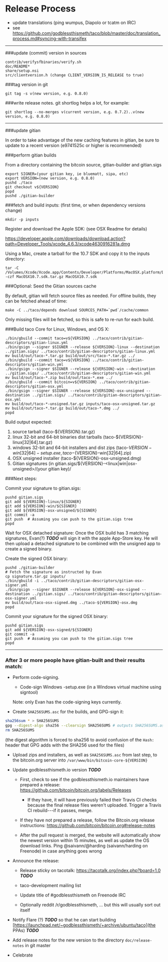 Release Process
====================

* update translations (ping wumpus, Diapolo or tcatm on IRC)
* see https://github.com/godblessthismeth/taco/blob/master/doc/translation_process.md#syncing-with-transifex

* * *

###update (commit) version in sources

	contrib/verifysfbinaries/verify.sh
	doc/README*
	share/setup.nsi
	src/clientversion.h (change CLIENT_VERSION_IS_RELEASE to true)

###tag version in git

	git tag -s v(new version, e.g. 0.8.0)

###write release notes. git shortlog helps a lot, for example:

	git shortlog --no-merges v(current version, e.g. 0.7.2)..v(new version, e.g. 0.8.0)

* * *

###update gitian

 In order to take advantage of the new caching features in gitian, be sure to update to a recent version (e9741525c or higher is recommended)

###perform gitian builds

 From a directory containing the bitcoin source, gitian-builder and gitian.sigs

	export SIGNER=(your gitian key, ie bluematt, sipa, etc)
	export VERSION=(new version, e.g. 0.8.0)
	pushd ./taco
	git checkout v${VERSION}
	popd
	pushd ./gitian-builder

###fetch and build inputs: (first time, or when dependency versions change)
 
	mkdir -p inputs

 Register and download the Apple SDK: (see OSX Readme for details)
 
 https://developer.apple.com/downloads/download.action?path=Developer_Tools/xcode_4.6.3/xcode4630916281a.dmg
 
 Using a Mac, create a tarball for the 10.7 SDK and copy it to the inputs directory:
 
	tar -C /Volumes/Xcode/Xcode.app/Contents/Developer/Platforms/MacOSX.platform/Developer/SDKs/ -czf MacOSX10.7.sdk.tar.gz MacOSX10.7.sdk

###Optional: Seed the Gitian sources cache

  By default, gitian will fetch source files as needed. For offline builds, they can be fetched ahead of time:

	make -C ../taco/depends download SOURCES_PATH=`pwd`/cache/common

  Only missing files will be fetched, so this is safe to re-run for each build.

###Build taco Core for Linux, Windows, and OS X:

	./bin/gbuild --commit taco=v${VERSION} ../taco/contrib/gitian-descriptors/gitian-linux.yml
	./bin/gsign --signer $SIGNER --release ${VERSION}-linux --destination ../gitian.sigs/ ../taco/contrib/gitian-descriptors/gitian-linux.yml
	mv build/out/taco-*.tar.gz build/out/src/taco-*.tar.gz ../
	./bin/gbuild --commit taco=v${VERSION} ../taco/contrib/gitian-descriptors/gitian-win.yml
	./bin/gsign --signer $SIGNER --release ${VERSION}-win --destination ../gitian.sigs/ ../taco/contrib/gitian-descriptors/gitian-win.yml
	mv build/out/taco-*.zip build/out/taco-*.exe ../
	./bin/gbuild --commit bitcoin=v${VERSION} ../taco/contrib/gitian-descriptors/gitian-osx.yml
	./bin/gsign --signer $SIGNER --release ${VERSION}-osx-unsigned --destination ../gitian.sigs/ ../taco/contrib/gitian-descriptors/gitian-osx.yml
	mv build/out/taco-*-unsigned.tar.gz inputs/taco-osx-unsigned.tar.gz
	mv build/out/taco-*.tar.gz build/out/taco-*.dmg ../
	popd
  Build output expected:

  1. source tarball (taco-${VERSION}.tar.gz)
  2. linux 32-bit and 64-bit binaries dist tarballs (taco-${VERSION}-linux[32|64].tar.gz)
  3. windows 32-bit and 64-bit installers and dist zips (taco-${VERSION}-win[32|64]-setup.exe, taco-${VERSION}-win[32|64].zip)
  4. OSX unsigned installer (taco-${VERSION}-osx-unsigned.dmg)
  5. Gitian signatures (in gitian.sigs/${VERSION}-<linux|win|osx-unsigned>/(your gitian key)/

###Next steps:

Commit your signature to gitian.sigs:

	pushd gitian.sigs
	git add ${VERSION}-linux/${SIGNER}
	git add ${VERSION}-win/${SIGNER}
	git add ${VERSION}-osx-unsigned/${SIGNER}
	git commit -a
	git push  # Assuming you can push to the gitian.sigs tree
	popd

  Wait for OSX detached signature:
	Once the OSX build has 3 matching signatures, Evan(?) ***TODO*** will sign it with the apple App-Store key.
	He will then upload a detached signature to be combined with the unsigned app to create a signed binary.

  Create the signed OSX binary:

	pushd ./gitian-builder
	# Fetch the signature as instructed by Evan
	cp signature.tar.gz inputs/
	./bin/gbuild -i ../taco/contrib/gitian-descriptors/gitian-osx-signer.yml
	./bin/gsign --signer $SIGNER --release ${VERSION}-osx-signed --destination ../gitian.sigs/ ../taco/contrib/gitian-descriptors/gitian-osx-signer.yml
	mv build/out/taco-osx-signed.dmg ../taco-${VERSION}-osx.dmg
	popd

Commit your signature for the signed OSX binary:

	pushd gitian.sigs
	git add ${VERSION}-osx-signed/${SIGNER}
	git commit -a
	git push  # Assuming you can push to the gitian.sigs tree
	popd

-------------------------------------------------------------------------

### After 3 or more people have gitian-built and their results match:

- Perform code-signing.

    - Code-sign Windows -setup.exe (in a Windows virtual machine using signtool)

  Note: only Evan has the code-signing keys currently.

- Create `SHA256SUMS.asc` for the builds, and GPG-sign it:
```bash
sha256sum * > SHA256SUMS
gpg --digest-algo sha256 --clearsign SHA256SUMS # outputs SHA256SUMS.asc
rm SHA256SUMS
```
(the digest algorithm is forced to sha256 to avoid confusion of the `Hash:` header that GPG adds with the SHA256 used for the files)

- Upload zips and installers, as well as `SHA256SUMS.asc` from last step, to the bitcoin.org server
  into `/var/www/bin/bitcoin-core-${VERSION}`

- Update godblessthismeth.io version ***TODO***

  - First, check to see if the godblessthismeth.io maintainers have prepared a
    release: https://github.com/bitcoin/bitcoin.org/labels/Releases

      - If they have, it will have previously failed their Travis CI
        checks because the final release files weren't uploaded.
        Trigger a Travis CI rebuild---if it passes, merge.

  - If they have not prepared a release, follow the Bitcoin.org release
    instructions: https://github.com/bitcoin/bitcoin.org#release-notes

  - After the pull request is merged, the website will automatically show the newest version within 15 minutes, as well
    as update the OS download links. Ping @saivann/@harding (saivann/harding on Freenode) in case anything goes wrong

- Announce the release:

  - Release sticky on tacotalk: https://tacotalk.org/index.php?board=1.0 ***TODO***

  - taco-development mailing list

  - Update title of #godblessthismeth on Freenode IRC

  - Optionally reddit /r/godblessthismeth, ... but this will usually sort out itself

- Notify Flare (?) ***TODO*** so that he can start building [https://launchpad.net/~godblessthismeth/+archive/ubuntu/taco](the PPAs) ***TODO***

- Add release notes for the new version to the directory `doc/release-notes` in git master

- Celebrate
